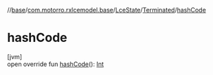 //[base](../../../../index.md)/[com.motorro.rxlcemodel.base](../../index.md)/[LceState](../index.md)/[Terminated](index.md)/[hashCode](hash-code.md)

# hashCode

[jvm]\
open override fun [hashCode](hash-code.md)(): [Int](https://kotlinlang.org/api/latest/jvm/stdlib/kotlin/-int/index.html)
